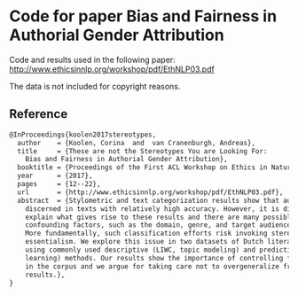 # Code for paper Bias and Fairness in Authorial Gender Attribution

Code and results used in the following paper: http://www.ethicsinnlp.org/workshop/pdf/EthNLP03.pdf

The data is not included for copyright reasons.


## Reference

```latex
@InProceedings{koolen2017stereotypes,
  author    = {Koolen, Corina  and  van Cranenburgh, Andreas},
  title     = {These are not the Stereotypes You are Looking For:
	Bias and Fairness in Authorial Gender Attribution},
  booktitle = {Proceedings of the First ACL Workshop on Ethics in Natural Language Processing},
  year      = {2017},
  pages     = {12--22},
  url       = {http://www.ethicsinnlp.org/workshop/pdf/EthNLP03.pdf},
  abstract  = {Stylometric and text categorization results show that author gender can be
	discerned in texts with relatively high accuracy. However, it is difficult to
	explain what gives rise to these results and there are many possible
	confounding factors, such as the domain, genre, and target audience of a text.
	More fundamentally, such classification efforts risk invoking stereotyping and
	essentialism. We explore this issue in two datasets of Dutch literary novels,
	using commonly used descriptive (LIWC, topic modeling) and predictive (machine
	learning) methods. Our results show the importance of controlling for variables
	in the corpus and we argue for taking care not to overgeneralize from the
	results.},
}
```
